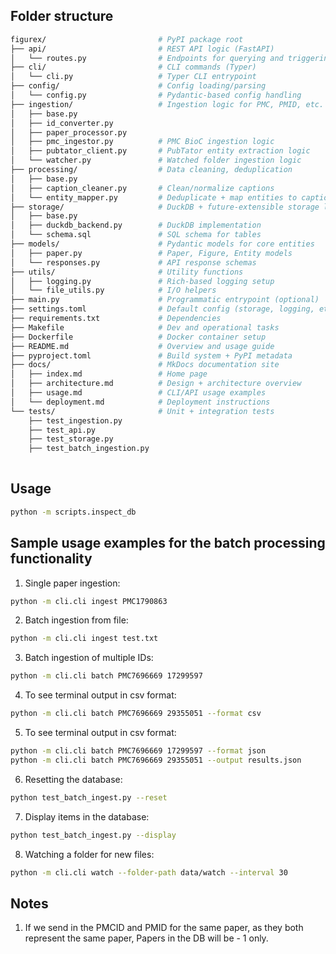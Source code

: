 ## Folder structure

```bash
figurex/                         # PyPI package root
├── api/                         # REST API logic (FastAPI)
│   └── routes.py                # Endpoints for querying and triggering ingestion
├── cli/                         # CLI commands (Typer)
│   └── cli.py                   # Typer CLI entrypoint
├── config/                      # Config loading/parsing
│   └── config.py                # Pydantic-based config handling
├── ingestion/                   # Ingestion logic for PMC, PMID, etc.
│   ├── base.py 
│   ├── id_converter.py
│   ├── paper_processor.py
│   ├── pmc_ingestor.py          # PMC BioC ingestion logic
│   ├── pubtator_client.py       # PubTator entity extraction logic
│   └── watcher.py               # Watched folder ingestion logic
├── processing/                  # Data cleaning, deduplication
│   ├── base.py
│   ├── caption_cleaner.py       # Clean/normalize captions
│   └── entity_mapper.py         # Deduplicate + map entities to captions
├── storage/                     # DuckDB + future-extensible storage logic
│   ├── base.py
│   ├── duckdb_backend.py        # DuckDB implementation
│   └── schema.sql               # SQL schema for tables
├── models/                      # Pydantic models for core entities
│   ├── paper.py                 # Paper, Figure, Entity models
│   └── responses.py             # API response schemas
├── utils/                       # Utility functions
│   ├── logging.py               # Rich-based logging setup
│   └── file_utils.py            # I/O helpers
├── main.py                      # Programmatic entrypoint (optional)
├── settings.toml                # Default config (storage, logging, etc.)
├── requirements.txt             # Dependencies
├── Makefile                     # Dev and operational tasks
├── Dockerfile                   # Docker container setup
├── README.md                    # Overview and usage guide
├── pyproject.toml               # Build system + PyPI metadata
├── docs/                        # MkDocs documentation site
│   ├── index.md                 # Home page
│   ├── architecture.md          # Design + architecture overview
│   ├── usage.md                 # CLI/API usage examples
│   └── deployment.md            # Deployment instructions
└── tests/                       # Unit + integration tests
    ├── test_ingestion.py
    ├── test_api.py
    ├── test_storage.py
    ├── test_batch_ingestion.py
    
```

## Usage 

```bash
python -m scripts.inspect_db
```

## Sample usage examples for the batch processing functionality
1. Single paper ingestion:

```bash
python -m cli.cli ingest PMC1790863
```

2. Batch ingestion from file:

```bash
python -m cli.cli ingest test.txt
```

3. Batch ingestion of multiple IDs:

```bash
python -m cli.cli batch PMC7696669 17299597
```

4. To see terminal output in csv format:

```bash
python -m cli.cli batch PMC7696669 29355051 --format csv
```

5. To see terminal output in csv format:

```bash
python -m cli.cli batch PMC7696669 17299597 --format json
python -m cli.cli batch PMC7696669 29355051 --output results.json
```

6. Resetting the database:

```bash
python test_batch_ingest.py --reset
```

7. Display items in the database:

```bash
python test_batch_ingest.py --display
```

8. Watching a folder for new files:

```bash
python -m cli.cli watch --folder-path data/watch --interval 30
```

## Notes

1. If we send in the PMCID and PMID for the same paper, as they both represent the same paper, Papers in the DB will be - 1 only.
